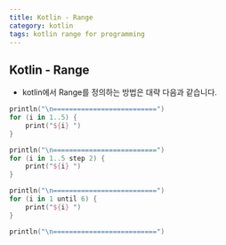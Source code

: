 ```yaml
---
title: Kotlin - Range
category: kotlin
tags: kotlin range for programming
---
```


## Kotlin - Range

- kotlin에서 Range를 정의하는 방법은 대략 다음과 같습니다.

```kotlin
println("\n==========================")
for (i in 1..5) {
    print("${i} ")
}

println("\n==========================")
for (i in 1..5 step 2) {
    print("${i} ")
}

println("\n==========================")
for (i in 1 until 6) {
    print("${i} ")
}

println("\n==========================")
```